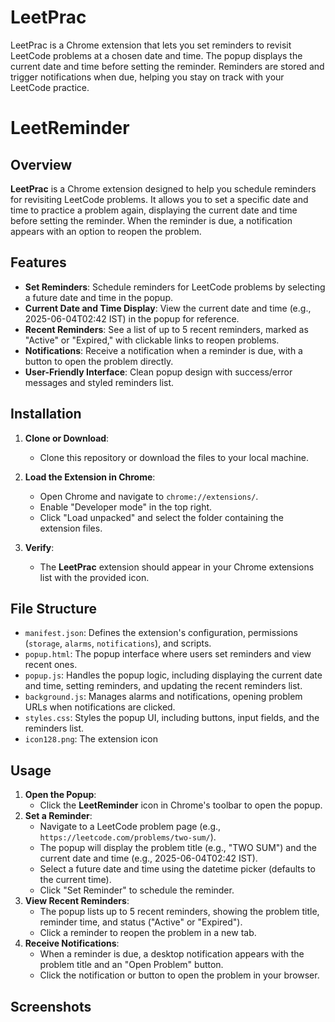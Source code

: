 # LeetPrac
LeetPrac is a Chrome extension that lets you set reminders to revisit LeetCode problems at a chosen date and time. The popup displays the current date and time before setting the reminder. Reminders are stored and trigger notifications when due, helping you stay on track with your LeetCode practice.

# LeetReminder

## Overview

**LeetPrac** is a Chrome extension designed to help you schedule reminders for revisiting LeetCode problems. It allows you to set a specific date and time to practice a problem again, displaying the current date and time before setting the reminder. When the reminder is due, a notification appears with an option to reopen the problem.

## Features

- **Set Reminders**: Schedule reminders for LeetCode problems by selecting a future date and time in the popup.
- **Current Date and Time Display**: View the current date and time (e.g., 2025-06-04T02:42 IST) in the popup for reference.
- **Recent Reminders**: See a list of up to 5 recent reminders, marked as "Active" or "Expired," with clickable links to reopen problems.
- **Notifications**: Receive a notification when a reminder is due, with a button to open the problem directly.
- **User-Friendly Interface**: Clean popup design with success/error messages and styled reminders list.

## Installation

1. **Clone or Download**:
   - Clone this repository or download the files to your local machine.

2. **Load the Extension in Chrome**:
   - Open Chrome and navigate to `chrome://extensions/`.
   - Enable "Developer mode" in the top right.
   - Click "Load unpacked" and select the folder containing the extension files.
3. **Verify**:
   - The **LeetPrac** extension should appear in your Chrome extensions list with the provided icon.

## File Structure

- `manifest.json`: Defines the extension's configuration, permissions (`storage`, `alarms`, `notifications`), and scripts.
- `popup.html`: The popup interface where users set reminders and view recent ones.
- `popup.js`: Handles the popup logic, including displaying the current date and time, setting reminders, and updating the recent reminders list.
- `background.js`: Manages alarms and notifications, opening problem URLs when notifications are clicked.
- `styles.css`: Styles the popup UI, including buttons, input fields, and the reminders list.
- `icon128.png`: The extension icon 

## Usage

1. **Open the Popup**:
   - Click the **LeetReminder** icon in Chrome's toolbar to open the popup.
2. **Set a Reminder**:
   - Navigate to a LeetCode problem page (e.g., `https://leetcode.com/problems/two-sum/`).
   - The popup will display the problem title (e.g., "TWO SUM") and the current date and time (e.g., 2025-06-04T02:42 IST).
   - Select a future date and time using the datetime picker (defaults to the current time).
   - Click "Set Reminder" to schedule the reminder.
3. **View Recent Reminders**:
   - The popup lists up to 5 recent reminders, showing the problem title, reminder time, and status ("Active" or "Expired").
   - Click a reminder to reopen the problem in a new tab.
4. **Receive Notifications**:
   - When a reminder is due, a desktop notification appears with the problem title and an "Open Problem" button.
   - Click the notification or button to open the problem in your browser.

## Screenshots
